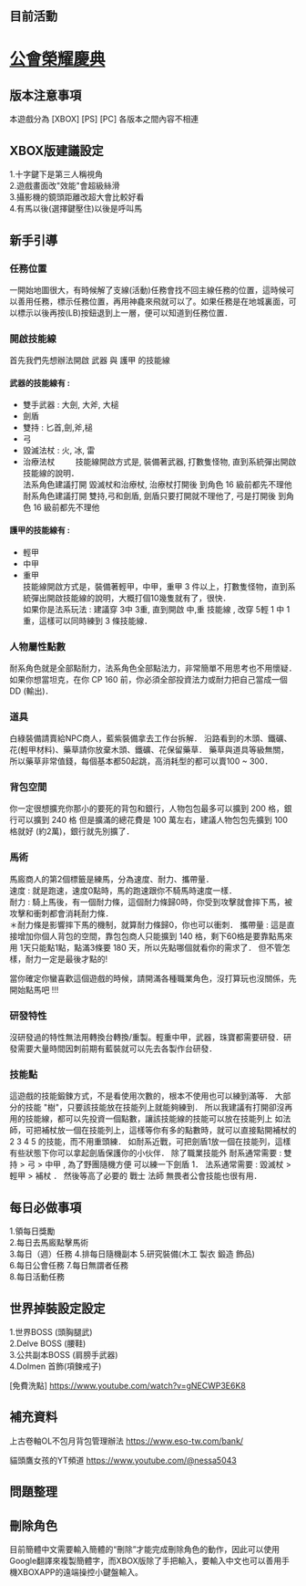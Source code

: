 ## 目前活動
# [公會榮耀慶典](Activities.md)
## 版本注意事項
本遊戲分為
[XBOX]
[PS]
[PC]
各版本之間內容不相連

## XBOX版建議設定
1.十字鍵下是第三人稱視角  
2.遊戲畫面改"效能"會超級絲滑  
3.攝影機的鏡頭距離改超大會比較好看  
4.有馬以後(選擇鍵壓住)以後是呼叫馬  


## 新手引導
### 任務位置
一開始地圖很大，有時候解了支線(活動)任務會找不回主線任務的位置，這時候可以善用任務，標示任務位置，再用神龕來飛就可以了。如果任務是在地城裏面，可以標示以後再按(LB)按鈕退到上一層，便可以知道到任務位置．
### 開啟技能線
首先我們先想辦法開啟 武器 與 護甲 的技能線
#### 武器的技能線有 :
- 雙手武器 : 大劍, 大斧, 大槌
- 劍盾
- 雙持 : 匕首,劍,斧,槌
- 弓
- 毀滅法杖 : 火, 冰, 雷
- 治療法杖  　　
技能線開啟方式是, 裝備著武器, 打數隻怪物, 直到系統彈出開啟技能線的說明．  
法系角色建議打開 毀滅杖和治療杖, 治療杖打開後 到角色 16 級前都先不理他  
耐系角色建議打開 雙持,弓和劍盾, 劍盾只要打開就不理他了, 弓是打開後 到角色 16 級前都先不理他  

#### 護甲的技能線有 :
- 輕甲
- 中甲
- 重甲  
技能線開啟方式是，裝備著輕甲，中甲，重甲 3 件以上，打數隻怪物，直到系統彈出開啟技能線的說明，大概打個10幾隻就有了，很快．  
如果你是法系玩法 : 建議穿 3中 3重, 直到開啟 中,重 技能線 , 改穿 5輕 1 中 1重，這樣可以同時練到 3 條技能線．

### 人物屬性點數
耐系角色就是全部點耐力，法系角色全部點法力，非常簡單不用思考也不用懷疑．
如果你想當坦克，在你 CP 160 前，你必須全部投資法力或耐力把自己當成一個 DD (輸出)．
### 道具
白綠裝備請賣給NPC商人，藍紫裝備拿去工作台拆解．
沿路看到的木頭、鐵礦、花(輕甲材料)、藥草請你放棄木頭、鐵礦、花保留藥草．
藥草與道具等級無關，所以藥草非常值錢，每個基本都50起跳，高消耗型的都可以賣100 ~ 300．
### 背包空間
你一定很想擴充你那小的要死的背包和銀行，人物包包最多可以擴到 200 格，銀行可以擴到 240 格
但是擴滿的總花費是 100 萬左右，建議人物包包先擴到 100 格就好 (約2萬)，銀行就先別擴了．
### 馬術
馬廄商人的第2個標籤是練馬，分為速度、耐力、攜帶量．  
速度 : 就是跑速，速度0點時，馬的跑速跟你不騎馬時速度一樣．  
耐力 : 騎上馬後，有一個耐力條，這個耐力條歸0時，你受到攻擊就會摔下馬，被攻擊和衝刺都會消耗耐力條．  
＊耐力條是影響摔下馬的機制，就算耐力條歸0，你也可以衝刺．
攜帶量 : 這是直接增加你個人背包的空間，靠包包商人只能擴到 140 格，剩下60格是要靠點馬來用
1天只能點1點，點滿3條要 180 天，所以先點哪個就看你的需求了．
但不管怎樣，耐力一定是最後才點的!

當你確定你蠻喜歡這個遊戲的時候，請開滿各種職業角色，沒打算玩也沒關係，先開始點馬吧 !!!

### 研發特性
沒研發過的特性無法用轉換台轉換/重製。輕重中甲，武器，珠寶都需要研發．研發需要大量時間因刺前期有藍裝就可以先去各製作台研發．

### 技能點
這遊戲的技能鍛鍊方式，不是看使用次數的，根本不使用也可以練到滿等．
大部分的技能 "樹"，只要該技能放在技能列上就能夠練到．
所以我建議有打開卻沒再用的技能線，都可以先投資一個點數，讓該技能線的技能可以放在技能列上
如法師，可把補杖放一個在技能列上，這樣等你有多的點數時，就可以直接點開補杖的 2 3 4 5 的技能，而不用重頭練．
如耐系近戰，可把劍盾1放一個在技能列，這樣有些狀態下你可以拿起劍盾保護你的小伙伴．
除了職業技能外
耐系通常需要 : 雙持 > 弓 > 中甲 , 為了野團隨機方便 可以練一下劍盾 1．
法系通常需要 : 毀滅杖 > 輕甲 > 補杖 ．
然後等高了必要的 戰士 法師 無畏者公會技能也很有用．

## 每日必做事項
1.領每日獎勵  
2.每日去馬廄點擊馬術  
3.每日（週）任務
4.排每日隨機副本
5.研究裝備(木工 製衣 鍛造 飾品)  
6.每日公會任務
7.每日無謂者任務  
8.每日活動任務  


## 世界掉裝設定設定
1.世界BOSS (頭胸腿武)  
2.Delve BOSS (腰鞋)  
3.公共副本BOSS (肩膀手武器)  
4.Dolmen 首飾(項鍊戒子)  

[免費洗點]
https://www.youtube.com/watch?v=gNECWP3E6K8

## 補充資料
上古卷軸OL不包月背包管理辦法
https://www.eso-tw.com/bank/

貓頭鷹女孩的YT頻道
https://www.youtube.com/@nessa5043

## 問題整理
## 刪除角色
目前簡體中文需要輸入簡體的“刪除”才能完成刪除角色的動作，因此可以使用Google翻譯來複製簡體字，而XBOX版除了手把輸入，要輸入中文也可以善用手機XBOXAPP的遠端操控小鍵盤輸入。
